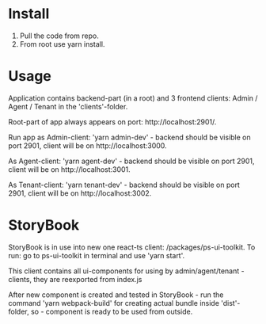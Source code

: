 # Install
1. Pull the code from repo.
2. From root use yarn install.
# Usage
Application contains backend-part (in a root) and 3 frontend clients: Admin / Agent / Tenant in the 'clients'-folder.

Root-part of app always appears on port: http://localhost:2901/.

Run app as Admin-client: 'yarn admin-dev' - backend should be visible on port 2901, client will be on http://localhost:3000.

As Agent-client: 'yarn agent-dev' - backend should be visible on port 2901, client will be on http://localhost:3001.

As Tenant-client: 'yarn tenant-dev' - backend should be visible on port 2901, client will be on http://localhost:3002.

# StoryBook
StoryBook is in use into new one react-ts client: /packages/ps-ui-toolkit. To run: go to ps-ui-toolkit in terminal and use 'yarn start'.

This client contains all ui-components for using by admin/agent/tenant - clients, they are reexported from index.js

After new component is created and tested in StoryBook - run the command 'yarn webpack-build' for creating actual bundle inside 'dist'-folder, so - component is ready to be used from outside.

